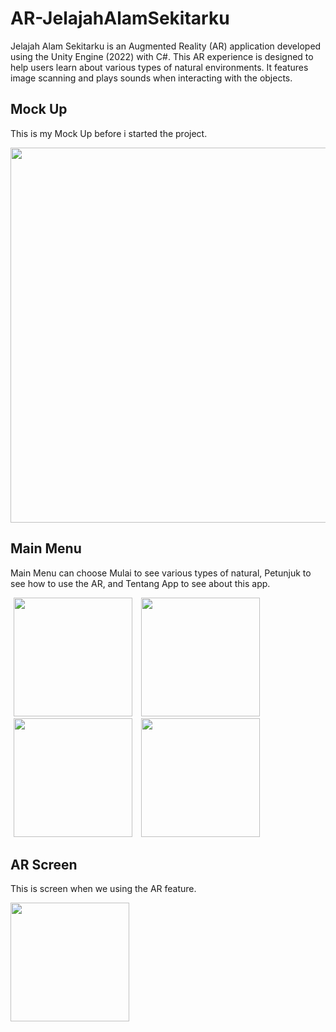 # AR-JelajahAlamSekitarku
Jelajah Alam Sekitarku is an Augmented Reality (AR) application developed using the Unity Engine (2022) with C#. This AR experience is designed to help users learn about various types of natural environments. It features image scanning and plays sounds when interacting with the objects.

## Mock Up
This is my Mock Up before i started the project.

<img src="https://github.com/user-attachments/assets/7a88b562-5d5d-4408-bdff-ea7d77fc7a35" width="600"/>

## Main Menu
Main Menu can choose Mulai to see various types of natural, Petunjuk to see how to use the AR, and Tentang App to see about this app.

<img src="https://github.com/user-attachments/assets/e2c8fa35-678c-482e-9aae-4a2ac267d062" width="190" hspace="5"/>
<img src="https://github.com/user-attachments/assets/61100a70-acdf-42e9-9643-3629a40e96a4" width="190" hspace="5"/>
<img src="https://github.com/user-attachments/assets/b320491b-1097-4021-9bdd-3e47e2a53707" width="190" hspace="5"/>
<img src="https://github.com/user-attachments/assets/212feb06-5c21-4318-b1b1-baeaa7787977" width="190" hspace="5"/>

## AR Screen
This is screen when we using the AR feature.

<img src="https://github.com/user-attachments/assets/107c0a24-292f-49ea-89e6-4ac988e865c1" width="190" />

